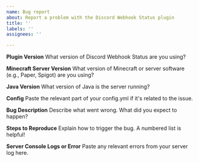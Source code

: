 ```yaml
---
name: Bug report
about: Report a problem with the Discord Webhook Status plugin
title: ''
labels: ''
assignees: ''

---
```


**Plugin Version**
What version of Discord Webhook Status are you using?

**Minecraft Server Version**
What version of Minecraft or server software (e.g., Paper, Spigot) are you using?

**Java Version**
What version of Java is the server running?

**Config**
Paste the relevant part of your config.yml if it's related to the issue.

**Bug Description**
Describe what went wrong. What did you expect to happen?

**Steps to Reproduce**
Explain how to trigger the bug. A numbered list is helpful!

**Server Console Logs or Error**
Paste any relevant errors from your server log here.
